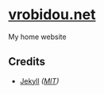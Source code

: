 # [vrobidou.net]

My home website

## Credits

* [Jekyll][jekyll] _([MIT][mit])_

[vrobidou.net]: https://www.vrobidou.net
[jekyll]: http://jekyllrb.com
[mit]: http://opensource.org/licenses/MIT
